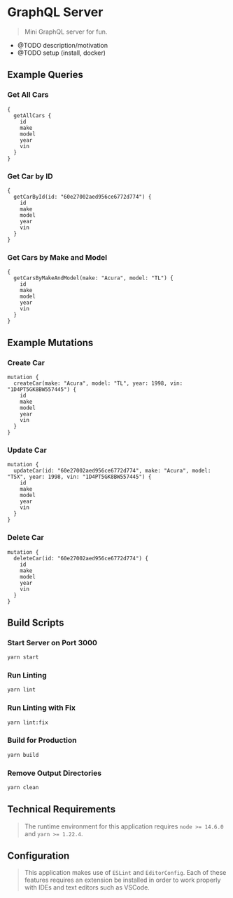 # GraphQL Server

> Mini GraphQL server for fun.

- @TODO description/motivation
- @TODO setup (install, docker)

## Example Queries

### Get All Cars

```gql
{
  getAllCars {
    id
    make
    model
    year
    vin
  }
}
```

### Get Car by ID

```gql
{
  getCarById(id: "60e27002aed956ce6772d774") {
    id
    make
    model
    year
    vin
  }
}
```

### Get Cars by Make and Model

```gql
{
  getCarsByMakeAndModel(make: "Acura", model: "TL") {
    id
    make
    model
    year
    vin
  }
}
```

## Example Mutations

### Create Car

```gql
mutation {
  createCar(make: "Acura", model: "TL", year: 1998, vin: "1D4PT5GK8BW557445") {
    id
    make
    model
    year
    vin
  }
}
```

### Update Car

```gql
mutation {
  updateCar(id: "60e27002aed956ce6772d774", make: "Acura", model: "TSX", year: 1998, vin: "1D4PT5GK8BW557445") {
    id
    make
    model
    year
    vin
  }
}
```

### Delete Car

```gql
mutation {
  deleteCar(id: "60e27002aed956ce6772d774") {
    id
    make
    model
    year
    vin
  }
}
```

## Build Scripts

### Start Server on Port 3000

```sh
yarn start
```

### Run Linting

```sh
yarn lint
```

### Run Linting with Fix

```sh
yarn lint:fix
```

### Build for Production

```sh
yarn build
```

### Remove Output Directories

```sh
yarn clean
```

## Technical Requirements

> The runtime environment for this application requires `node >= 14.6.0` and `yarn >= 1.22.4`.

## Configuration

> This application makes use of `ESLint` and `EditorConfig`. Each of these features requires
> an extension be installed in order to work properly with IDEs and text editors such as VSCode.
